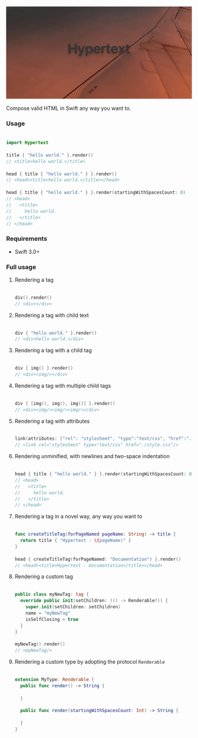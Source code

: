 ![header](header.jpg)

Compose valid HTML in Swift any way you want to.

### Usage

````swift

import Hypertext

title { "hello world." }.render()
// <title>hello world.</title>

head { title { "hello world." } }.render()
// <head><title>hello world.</title></head>

head { title { "hello world." } }.render(startingWithSpacesCount: 0)
// <head>
//   <title>
//     hello world.
//   </title>
// </head>

````



### Requirements
- Swift 3.0+

### Full usage

1. Rendering a tag

    ```swift

    div().render() 
    // <div></div>

    ```
    
2. Rendering a tag with child text

   ```swift
   
   div { "hello world." }.render()
   // <div>hello world.</div>
   
   ```
   
3. Rendering a tag with a child tag

   ```swift
   
   div { img() }.render()
   // <div><img/></div>
   
   ```
   
4. Rendering a tag with multiple child tags

   ```swift
   
   div { [img(), img(), img()] }.render()
   // <div><img/><img/><img/></div>
   
   ```
   
5. Rendering a tag with attributes

   ```swift
   
   link(attributes: ["rel": "stylesheet", "type":"text/css", "href":"./style.css"]).render()
   // <link rel="stylesheet" type="text/css" href="./style.css"/>
   
   ```

6. Rendering unminified, with newlines and two-space indentation

    ```swift
    
    head { title { "hello world." } }.render(startingWithSpacesCount: 0)
    // <head>
    //   <title>
    //     hello world.
    //   </title>
    // </head>
    
    ```
    
7. Rendering a tag in a novel way, any way you want to

   ```swift
   
   func createTitleTag(forPageNamed pageName: String) -> title {
     return title { "Hypertext - \(pageName)" }
   }
   
   head { createTitleTag(forPageNamed: "Documentation") }.render()
   // <head><title>Hypertext - Documentation</title></head>
   
   ```
   
8. Rendering a custom tag

   ```swift
   
   public class myNewTag: tag {
     override public init(setChildren: (() -> Renderable?)) {
       super.init(setChildren: setChildren)
       name = "myNewTag"
       isSelfClosing = true
     }
   }
   
   myNewTag().render()
   // <myNewTag/>
   
   ```
   
9. Rendering a custom type by adopting the protocol `Renderable`

   ```swift
   
   extension MyType: Renderable {
     public func render() -> String {

     }

     public func render(startingWithSpacesCount: Int) -> String {

     }
   }

   ```
